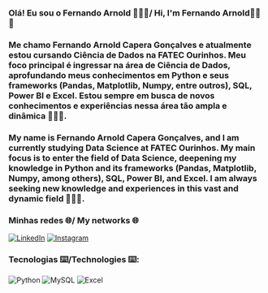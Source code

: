 ### Olá! Eu sou o Fernando Arnold 👋🏻😁/ Hi, I'm Fernando Arnold👋🏻😁

### Me chamo Fernando Arnold Capera Gonçalves e atualmente estou cursando Ciência de Dados na FATEC Ourinhos. Meu foco principal é ingressar na área de Ciência de Dados, aprofundando meus conhecimentos em Python e seus frameworks (Pandas, Matplotlib, Numpy, entre outros), SQL, Power BI e Excel. Estou sempre em busca de novos conhecimentos e experiências nessa área tão ampla e dinâmica 👨🏻‍💻.
### 
### My name is Fernando Arnold Capera Gonçalves, and I am currently studying Data Science at FATEC Ourinhos. My main focus is to enter the field of Data Science, deepening my knowledge in Python and its frameworks (Pandas, Matplotlib, Numpy, among others), SQL, Power BI, and Excel. I am always seeking new knowledge and experiences in this vast and dynamic field 👨🏻‍💻.

### Minhas redes 🌐/ My networks 🌐
[![LinkedIn](https://img.shields.io/badge/LinkedIn-0077B5?style=for-the-badge&logo=linkedin&logoColor=white)](https://www.linkedin.com/in/fernando-arnold-capera-gonçalves-369785255/)
[![Instagram](https://img.shields.io/badge/Instagram-E4405F?style=for-the-badge&logo=instagram&logoColor=white)](https://www.instagram.com/capera014/)

### Tecnologias ⌨️/Technologies ⌨️:
![Python](    https://img.shields.io/badge/Python-3776AB?style=for-the-badge&logo=python&logoColor=white)
![MySQL](https://img.shields.io/badge/MySQL-005C84?style=for-the-badge&logo=mysql&logoColor=white)
![Excel](https://img.shields.io/badge/Microsoft_Excel-217346?style=for-the-badge&logo=microsoft-excel&logoColor=white)
